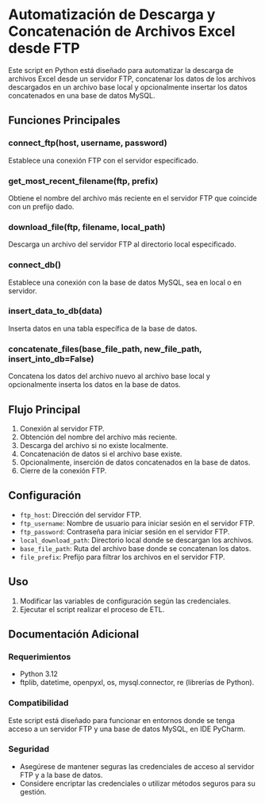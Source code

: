 # Automatización de Descarga y Concatenación de Archivos Excel desde FTP

Este script en Python está diseñado para automatizar la descarga de archivos Excel desde un servidor FTP, concatenar los datos de los archivos descargados en un archivo base local y opcionalmente insertar los datos concatenados en una base de datos MySQL.

## Funciones Principales

### connect_ftp(host, username, password)
Establece una conexión FTP con el servidor especificado.

### get_most_recent_filename(ftp, prefix)
Obtiene el nombre del archivo más reciente en el servidor FTP que coincide con un prefijo dado.

### download_file(ftp, filename, local_path)
Descarga un archivo del servidor FTP al directorio local especificado.

### connect_db()
Establece una conexión con la base de datos MySQL, sea en local o en servidor.

### insert_data_to_db(data)
Inserta datos en una tabla específica de la base de datos.

### concatenate_files(base_file_path, new_file_path, insert_into_db=False)
Concatena los datos del archivo nuevo al archivo base local y opcionalmente inserta los datos en la base de datos.

## Flujo Principal

1. Conexión al servidor FTP.
2. Obtención del nombre del archivo más reciente.
3. Descarga del archivo si no existe localmente.
4. Concatenación de datos si el archivo base existe.
5. Opcionalmente, inserción de datos concatenados en la base de datos.
6. Cierre de la conexión FTP.

## Configuración

- `ftp_host`: Dirección del servidor FTP.
- `ftp_username`: Nombre de usuario para iniciar sesión en el servidor FTP.
- `ftp_password`: Contraseña para iniciar sesión en el servidor FTP.
- `local_download_path`: Directorio local donde se descargan los archivos.
- `base_file_path`: Ruta del archivo base donde se concatenan los datos.
- `file_prefix`: Prefijo para filtrar los archivos en el servidor FTP.

## Uso

1. Modificar las variables de configuración según las credenciales.
2. Ejecutar el script realizar el proceso de ETL.

## Documentación Adicional

### Requerimientos

- Python 3.12
- ftplib, datetime, openpyxl, os, mysql.connector, re (librerías de Python).

### Compatibilidad

Este script está diseñado para funcionar en entornos donde se tenga acceso a un servidor FTP y una base de datos MySQL, en IDE PyCharm.

### Seguridad

- Asegúrese de mantener seguras las credenciales de acceso al servidor FTP y a la base de datos.
- Considere encriptar las credenciales o utilizar métodos seguros para su gestión.
